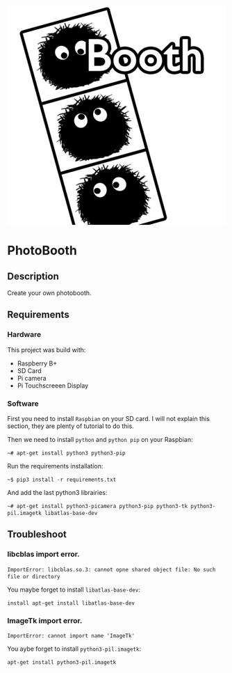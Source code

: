 ![Photobooth icons](photobooth/img/photobooth.png)
# PhotoBooth

## Description

Create your own photobooth.

## Requirements

### Hardware

This project was build with:

- Raspberry B+
- SD Card
- Pi camera
- Pi Touchscreeen Display

### Software

First you need to install `Raspbian` on your SD card. I will not explain this section, they are plenty of tutorial to do this.

Then we need to install `python` and `python pip` on your Raspbian:

```shell
~# apt-get install python3 python3-pip
```

Run the requirements installation:

```shell
~$ pip3 install -r requirements.txt
```

And add the last python3 librairies:

```shell
~# apt-get install python3-picamera python3-pip python3-tk python3-pil.imagetk libatlas-base-dev
```

## Troubleshoot
### libcblas import error.

```
ImportError: libcblas.so.3: cannot opne shared object file: No such  file or directory
```

You maybe forget to install `libatlas-base-dev`:

```shell
install apt-get install libatlas-base-dev
```

### ImageTk import error.

```
ImportError: cannot import name 'ImageTk'
```

You aybe forget to install `python3-pil.imagetk`:

```shell
apt-get install python3-pil.imagetk
```
